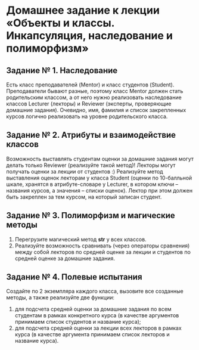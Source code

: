 # Домашнее задание к лекции «Объекты и классы. Инкапсуляция, наследование и полиморфизм»

## Задание № 1. Наследование

Есть класс преподавателей (Mentor) и класс студентов (Student). Преподаватели бывают разные,
поэтому класс Mentor должен стать родительским классом, а от него нужно реализовать
наследование классов Lecturer (лекторы) и Reviewer (эксперты, проверяющие домашние задания).
Очевидно, имя, фамилия и список закрепленных курсов логично реализовать на уровне родительского класса.

## Задание № 2. Атрибуты и взаимодействие классов

Возможность выставлять студентам оценки за домашние задания могут делать только Reviewer (реализуйте такой метод)!
Лекторы могут получать оценки за лекции от студентов :) Реализуйте метод выставления оценок лекторам
у класса Student (оценки по 10-балльной шкале, хранятся в атрибуте-словаре у Lecturer,
в котором ключи – названия курсов, а значения – списки оценок). 
Лектор при этом должен быть закреплен за тем курсом, на который записан студент.

## Задание № 3. Полиморфизм и магические методы

1. Перегрузите магический метод **str** у всех классов.
2. Реализуйте возможность сравнивать (через операторы сравнения)
между собой лекторов по средней оценке за лекции и студентов по средней оценке за домашние задания.

## Задание № 4. Полевые испытания

Создайте по 2 экземпляра каждого класса, вызовите все созданные методы, а также реализуйте две функции:

1. для подсчета средней оценки за домашние задания по всем студентам в рамках конкретного курса
(в качестве аргументов принимаем список студентов и название курса);
2. для подсчета средней оценки за лекции всех лекторов в рамках курса
(в качестве аргумента принимаем список лекторов и название курса).